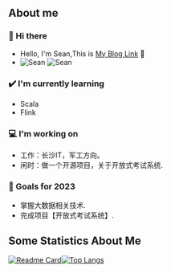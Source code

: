 ## About me

### 👋 Hi there

- Hello, I'm Sean,This is [My Blog Link](https://code666.top) 👋
- ![Sean](https://komarev.com/ghpvc/?username=pleaseok) ![Sean](https://visitor-badge.glitch.me/badge?page_id=pleaseok.profile)

<!-- Create a tabular data for blog posts-->
### ✔️ I'm currently learning
- Scala
- Flink

### 💻 I'm working on
- 工作：长沙IT，军工方向。
- 闲时：做一个开源项目，关于开放式考试系统.

### 🌱 Goals for 2023
- 掌握大数据相关技术.
- 完成项目【开放式考试系统】.

## Some Statistics About Me

[![Readme Card](https://github-readme-stats.vercel.app/api?username=pleaseok&show_icons=true&title_color=ffffff&icon_color=bb2acf&text_color=daf7dc&bg_color=151515)](https://github.com/pleaseok)[![Top Langs](https://github-readme-stats.vercel.app/api/top-langs/?username=pleaseok&layout=compact&title_color=ffffff&icon_color=bb2acf&text_color=daf7dc&bg_color=151515)](https://github.com/pleaseok)

